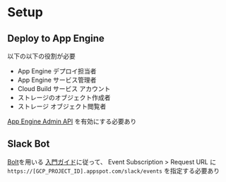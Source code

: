 # Setup

## Deploy to App Engine

以下の以下の役割が必要

- App Engine デプロイ担当者
- App Engine サービス管理者
- Cloud Build サービス アカウント
- ストレージのオブジェクト作成者
- ストレージ オブジェクト閲覧者

[App Engine Admin API](https://console.developers.google.com/apis/library/appengine.googleapis.com) を有効にする必要あり

## Slack Bot

[Bolt](https://slack.dev/bolt/ja-jp/concepts)を用いる
[入門ガイド](https://slack.dev/bolt/ja-jp/tutorial/getting-started)に従って、
Event Subscription > Request URL に `https://[GCP_PROJECT_ID].appspot.com/slack/events` を指定する必要あり
